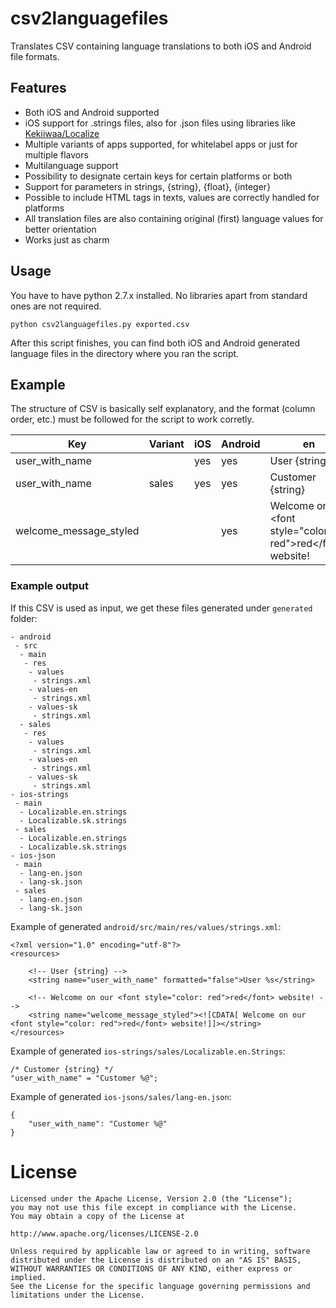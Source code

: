 # csv2languagefiles

Translates CSV containing language translations to both iOS and Android file formats.

## Features

* Both iOS and Android supported
* iOS support for .strings files, also for .json files using libraries like [Kekiiwaa/Localize](https://github.com/Kekiiwaa/Localize)
* Multiple variants of apps supported, for whitelabel apps or just for multiple flavors
* Multilanguage support
* Possibility to designate certain keys for certain platforms or both
* Support for parameters in strings, {string}, {float}, {integer}
* Possible to include HTML tags in texts, values are correctly handled for platforms
* All translation files are also containing original (first) language values for better orientation
* Works just as charm

## Usage

You have to have python 2.7.x installed. No libraries apart from standard ones are not required.

```
python csv2languagefiles.py exported.csv
```

After this script finishes, you can find both iOS and Android generated language files in the directory where you ran the script.

## Example

The structure of CSV is basically self explanatory, and the format (column order, etc.) must be followed for the script to work corretly.

| Key                    | Variant | iOS | Android | en                                                              | sk                                                                     | 
|------------------------|---------|-----|---------|-----------------------------------------------------------------|------------------------------------------------------------------------| 
| user_with_name         |         | yes | yes     | User {string}                                                   | Užívateľ {string}                                                      | 
| user_with_name         | sales   | yes | yes     | Customer {string}                                               | Zákazník {string}                                                      | 
| welcome_message_styled |         |     | yes     | Welcome on our &lt;font style="color: red">red&lt;/font> website! | Vitajte na našej &lt;font style="color: red">červenej&lt;/font> stránke! | 

### Example output

If this CSV is used as input, we get these files generated under `generated` folder:

```
- android
 - src
  - main
   - res
    - values
     - strings.xml
    - values-en
     - strings.xml
    - values-sk
     - strings.xml
  - sales
   - res
    - values
     - strings.xml
    - values-en
     - strings.xml
    - values-sk
     - strings.xml
- ios-strings
 - main
  - Localizable.en.strings
  - Localizable.sk.strings
 - sales
  - Localizable.en.strings
  - Localizable.sk.strings
- ios-json
 - main
  - lang-en.json
  - lang-sk.json
 - sales
  - lang-en.json
  - lang-sk.json
```

Example of generated `android/src/main/res/values/strings.xml`:
```
<?xml version="1.0" encoding="utf-8"?>
<resources>

    <!-- User {string} -->
    <string name="user_with_name" formatted="false">User %s</string>

    <!-- Welcome on our <font style="color: red">red</font> website! -->
    <string name="welcome_message_styled"><![CDATA[ Welcome on our <font style="color: red">red</font> website!]]></string>
</resources>
```

Example of generated `ios-strings/sales/Localizable.en.Strings`:
```
/* Customer {string} */
"user_with_name" = "Customer %@";
```

Example of generated `ios-jsons/sales/lang-en.json`:
```
{
    "user_with_name": "Customer %@"
}
```

# License

```
Licensed under the Apache License, Version 2.0 (the "License");
you may not use this file except in compliance with the License.
You may obtain a copy of the License at

http://www.apache.org/licenses/LICENSE-2.0

Unless required by applicable law or agreed to in writing, software
distributed under the License is distributed on an "AS IS" BASIS,
WITHOUT WARRANTIES OR CONDITIONS OF ANY KIND, either express or implied.
See the License for the specific language governing permissions and
limitations under the License.
```